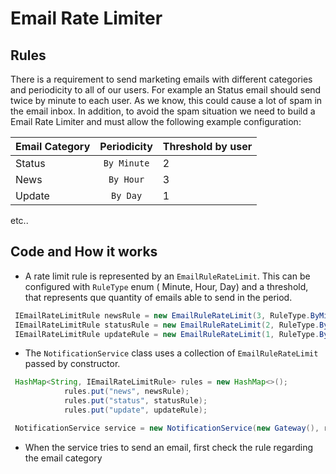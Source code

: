 # Email Rate Limiter

## Rules 

There is a requirement to send marketing emails with different categories and periodicity to all of our users. For example an Status email should send twice by minute to each user. As we know, this could cause a lot of spam in the email inbox. 
In addition, to avoid the spam situation we need to build a Email Rate Limiter and must allow the following example configuration: 

| Email Category|  Periodicity  | Threshold by user  |
| ------------- |:-------------:| -------------      |
| Status        | `By Minute`   | 2                  |
| News          | `By Hour`     | 3                  |
| Update        | `By Day`      | 1                  |

etc..

## Code and How it works

- A rate limit rule is represented by an `EmailRuleRateLimit`. This can be configured with `RuleType` enum ( Minute, Hour, Day) and a threshold, that represents que quantity of emails able to send in the period. 

```java
 IEmailRateLimitRule newsRule = new EmailRuleRateLimit(3, RuleType.ByMinute);
 IEmailRateLimitRule statusRule = new EmailRuleRateLimit(2, RuleType.ByMinute);
 IEmailRateLimitRule updateRule = new EmailRuleRateLimit(1, RuleType.ByHour);
```

-  The `NotificationService` class uses a collection of `EmailRuleRateLimit` passed by constructor.  

```java
 HashMap<String, IEmailRateLimitRule> rules = new HashMap<>();
            rules.put("news", newsRule);
            rules.put("status", statusRule);
            rules.put("update", updateRule);

 NotificationService service = new NotificationService(new Gateway(), rules);
```

- When the service tries to send an email, first check the rule regarding the email category 



